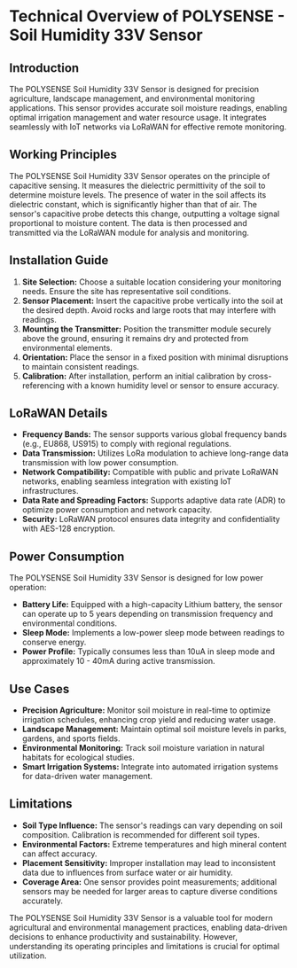 # Technical Overview of POLYSENSE - Soil Humidity 33V Sensor

## Introduction
The POLYSENSE Soil Humidity 33V Sensor is designed for precision agriculture, landscape management, and environmental monitoring applications. This sensor provides accurate soil moisture readings, enabling optimal irrigation management and water resource usage. It integrates seamlessly with IoT networks via LoRaWAN for effective remote monitoring.

## Working Principles
The POLYSENSE Soil Humidity 33V Sensor operates on the principle of capacitive sensing. It measures the dielectric permittivity of the soil to determine moisture levels. The presence of water in the soil affects its dielectric constant, which is significantly higher than that of air. The sensor's capacitive probe detects this change, outputting a voltage signal proportional to moisture content. The data is then processed and transmitted via the LoRaWAN module for analysis and monitoring.

## Installation Guide
1. **Site Selection:** Choose a suitable location considering your monitoring needs. Ensure the site has representative soil conditions.
2. **Sensor Placement:** Insert the capacitive probe vertically into the soil at the desired depth. Avoid rocks and large roots that may interfere with readings.
3. **Mounting the Transmitter:** Position the transmitter module securely above the ground, ensuring it remains dry and protected from environmental elements.
4. **Orientation:** Place the sensor in a fixed position with minimal disruptions to maintain consistent readings.
5. **Calibration:** After installation, perform an initial calibration by cross-referencing with a known humidity level or sensor to ensure accuracy.

## LoRaWAN Details
- **Frequency Bands:** The sensor supports various global frequency bands (e.g., EU868, US915) to comply with regional regulations.
- **Data Transmission:** Utilizes LoRa modulation to achieve long-range data transmission with low power consumption.
- **Network Compatibility:** Compatible with public and private LoRaWAN networks, enabling seamless integration with existing IoT infrastructures.
- **Data Rate and Spreading Factors:** Supports adaptive data rate (ADR) to optimize power consumption and network capacity.
- **Security:** LoRaWAN protocol ensures data integrity and confidentiality with AES-128 encryption.

## Power Consumption
The POLYSENSE Soil Humidity 33V Sensor is designed for low power operation:
- **Battery Life:** Equipped with a high-capacity Lithium battery, the sensor can operate up to 5 years depending on transmission frequency and environmental conditions.
- **Sleep Mode:** Implements a low-power sleep mode between readings to conserve energy.
- **Power Profile:** Typically consumes less than 10uA in sleep mode and approximately 10 - 40mA during active transmission.

## Use Cases
- **Precision Agriculture:** Monitor soil moisture in real-time to optimize irrigation schedules, enhancing crop yield and reducing water usage.
- **Landscape Management:** Maintain optimal soil moisture levels in parks, gardens, and sports fields.
- **Environmental Monitoring:** Track soil moisture variation in natural habitats for ecological studies.
- **Smart Irrigation Systems:** Integrate into automated irrigation systems for data-driven water management.

## Limitations
- **Soil Type Influence:** The sensor's readings can vary depending on soil composition. Calibration is recommended for different soil types.
- **Environmental Factors:** Extreme temperatures and high mineral content can affect accuracy.
- **Placement Sensitivity:** Improper installation may lead to inconsistent data due to influences from surface water or air humidity.
- **Coverage Area:** One sensor provides point measurements; additional sensors may be needed for larger areas to capture diverse conditions accurately.

The POLYSENSE Soil Humidity 33V Sensor is a valuable tool for modern agricultural and environmental management practices, enabling data-driven decisions to enhance productivity and sustainability. However, understanding its operating principles and limitations is crucial for optimal utilization.
